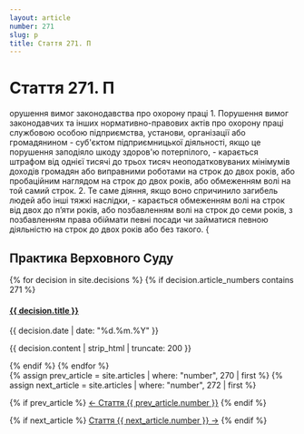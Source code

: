 ```yaml
---
layout: article
number: 271
slug: p
title: Стаття 271. П
---
```


# Стаття 271. П

орушення вимог законодавства про охорону праці 1. Порушення вимог законодавчих та інших нормативно-правових актів про охорону праці службовою особою підприємства, установи, організації або громадянином - суб'єктом підприємницької діяльності, якщо це порушення заподіяло шкоду здоров'ю потерпілого, - карається штрафом від однієї тисячі до трьох тисяч неоподатковуваних мінімумів доходів громадян або виправними роботами на строк до двох років, або пробаційним наглядом на строк до двох років, або обмеженням волі на той самий строк. 2. Те саме діяння, якщо воно спричинило загибель людей або інші тяжкі наслідки, - карається обмеженням волі на строк від двох до п’яти років, або позбавленням волі на строк до семи років, з позбавленням права обіймати певні посади чи займатися певною діяльністю на строк до двох років або без такого. {

## Практика Верховного Суду

<div class="decisions-container">
{% for decision in site.decisions %}
  {% if decision.article_numbers contains 271 %}
    <div class="decision-item">
      <h4><a href="{{ decision.url }}">{{ decision.title }}</a></h4>
      <p class="decision-date">{{ decision.date | date: "%d.%m.%Y" }}</p>
      <p class="decision-excerpt">{{ decision.content | strip_html | truncate: 200 }}</p>
    </div>
  {% endif %}
{% endfor %}
</div>

<div class="article-navigation">
  {% assign prev_article = site.articles | where: "number", 270 | first %}
  {% assign next_article = site.articles | where: "number", 272 | first %}
  
  {% if prev_article %}
    <a href="{{ prev_article.url }}" class="prev-article">← Стаття {{ prev_article.number }}</a>
  {% endif %}
  
  {% if next_article %}
    <a href="{{ next_article.url }}" class="next-article">Стаття {{ next_article.number }} →</a>
  {% endif %}
</div>
